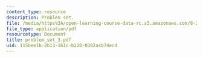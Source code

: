 ```yaml
---
content_type: resource
description: Problem set.
file: /media/https%3A/open-learning-course-data-rc.s3.amazonaws.com/8-231-physics-of-solids-i-fall-2006/115bee1b2b13161cb2200382a4b74ecd_problem_set_3.pdf
file_type: application/pdf
resourcetype: Document
title: problem_set_3.pdf
uid: 115bee1b-2b13-161c-b220-0382a4b74ecd
---
```

